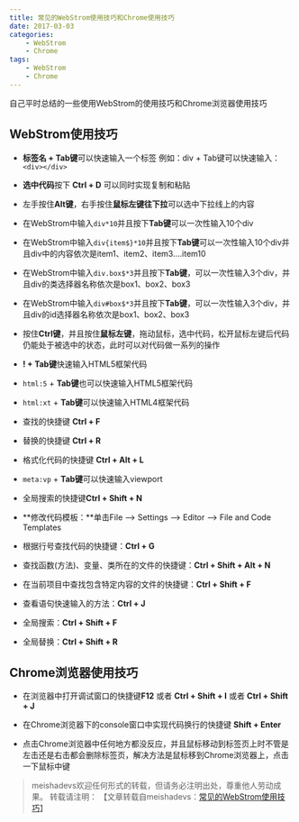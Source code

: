 ```yaml
---
title: 常见的WebStrom使用技巧和Chrome使用技巧
date: 2017-03-03
categories:
	- WebStrom
	- Chrome
tags:
    - WebStrom
    - Chrome
---
```


自己平时总结的一些使用WebStrom的使用技巧和Chrome浏览器使用技巧
<!--more-->

## WebStrom使用技巧

- **标签名 + Tab键**可以快速输入一个标签 例如：div + Tab键可以快速输入：`<div></div>`


- **选中代码**按下 **Ctrl + D** 可以同时实现复制和粘贴


- 左手按住**Alt键**，右手按住**鼠标左键往下拉**可以选中下拉线上的内容


- 在WebStrom中输入`div*10`并且按下**Tab键**可以一次性输入10个div


- 在WebStrom中输入`div{item$}*10`并且按下**Tab键**可以一次性输入10个div并且div中的内容依次是item1、item2、item3….item10


- 在WebStrom中输入`div.box$*3`并且按下**Tab键**，可以一次性输入3个div，并且div的类选择器名称依次是box1、box2、box3


- 在WebStrom中输入`div#box$*3`并且按下**Tab键**，可以一次性输入3个div，并且div的id选择器名称依次是box1、box2、box3


- 按住**Ctrl键**，并且按住**鼠标左键**，拖动鼠标，选中代码，松开鼠标左键后代码仍能处于被选中的状态，此时可以对代码做一系列的操作


- **! + Tab键**快速输入HTML5框架代码


- `html:5` + **Tab键**也可以快速输入HTML5框架代码


- `html:xt` + **Tab键**可以快速输入HTML4框架代码


- 查找的快捷键 **Ctrl + F**


- 替换的快捷键 **Ctrl + R**  


- 格式化代码的快捷键 **Ctrl + Alt + L**  


- `meta:vp` + **Tab键**可以快速输入viewport  


- 全局搜索的快捷键**Ctrl + Shift + N**


- **修改代码模板：**单击File --> Settings --> Editor --> File and Code Templates


- 根据行号查找代码的快捷键：**Ctrl + G**


- 查找函数(方法)、变量、类所在的文件的快捷键：**Ctrl + Shift + Alt + N** 


- 在当前项目中查找包含特定内容的文件的快捷键：**Ctrl + Shift + F**


-  查看语句快速输入的方法：**Ctrl + J**


- 全局搜索：**Ctrl + Shift + F**


- 全局替换：**Ctrl + Shift + R**


## Chrome浏览器使用技巧
- 在浏览器中打开调试窗口的快捷键**F12** 或者 **Ctrl + Shift + I** 或者 **Ctrl + Shift + J**


- 在Chrome浏览器下的console窗口中实现代码换行的快捷键 **Shift + Enter**


- 点击Chrome浏览器中任何地方都没反应，并且鼠标移动到标签页上时不管是左击还是右击都会删除标签页，解决方法是鼠标移到Chrome浏览器上，点击一下鼠标中键

> meishadevs欢迎任何形式的转载，但请务必注明出处，尊重他人劳动成果。
转载请注明： 【文章转载自meishadevs：[常见的WebStrom使用技巧](http://meishadevs.com/blog/常见的WebStrom使用技巧)】